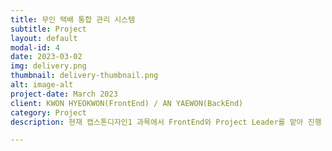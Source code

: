 ```yaml
---
title: 무인 택배 통합 관리 시스템
subtitle: Project
layout: default
modal-id: 4
date: 2023-03-02
img: delivery.png
thumbnail: delivery-thumbnail.png
alt: image-alt
project-date: March 2023
client: KWON HYEOKWON(FrontEnd) / AN YAEWON(BackEnd)
category: Project
description: 현재 캡스톤디자인1 과목에서 FrontEnd와 Project Leader를 맡아 진행 중인 프로젝트입니다. 제주대학교 기숙사 4호관 뿐만 아니라 보안의 중요성이 커짐에 따라 대리 관리 하는 곳이 늘었지만 비용적 / 공간적 제약이 높은 무인 택배함 외엔 활용 가능한 시스템 전무하다는 문제점을 해결하기 위해 어느 거주지에서건 태블릿만 있다면 효율적으로 택배를 관리할 수 있는 APP을 개발중입니다.<br>현재 설계까지 완료한 상태이며 곧 구현에 들어갈 예정입니다.

---
```

